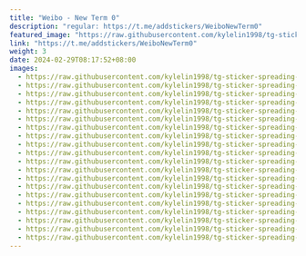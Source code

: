 ```yaml
---
title: "Weibo - New Term 0"
description: "regular: https://t.me/addstickers/WeiboNewTerm0"
featured_image: "https://raw.githubusercontent.com/kylelin1998/tg-sticker-spreading-worldwide-images/main/img/f7d910a5-77eb-438b-8a4a-5d35f0e0567f.jpg"
link: "https://t.me/addstickers/WeiboNewTerm0"
weight: 3
date: 2024-02-29T08:17:52+08:00
images:
  - https://raw.githubusercontent.com/kylelin1998/tg-sticker-spreading-worldwide-images/main/img/f7d910a5-77eb-438b-8a4a-5d35f0e0567f.jpg
  - https://raw.githubusercontent.com/kylelin1998/tg-sticker-spreading-worldwide-images/main/img/ac765203-aca1-4dce-8a07-8d2e7fd2d48b.jpg
  - https://raw.githubusercontent.com/kylelin1998/tg-sticker-spreading-worldwide-images/main/img/54817393-2ae5-4221-93dd-9222072eae7c.jpg
  - https://raw.githubusercontent.com/kylelin1998/tg-sticker-spreading-worldwide-images/main/img/690352f3-1666-4a77-8a73-65d689b6f659.jpg
  - https://raw.githubusercontent.com/kylelin1998/tg-sticker-spreading-worldwide-images/main/img/56c6d66a-0908-4ef9-851b-df2ac100793c.jpg
  - https://raw.githubusercontent.com/kylelin1998/tg-sticker-spreading-worldwide-images/main/img/c6c7cb9d-8826-43dd-bd30-96eeea46f6a9.jpg
  - https://raw.githubusercontent.com/kylelin1998/tg-sticker-spreading-worldwide-images/main/img/fff8a223-6b64-4229-97b3-11e5772e33bd.jpg
  - https://raw.githubusercontent.com/kylelin1998/tg-sticker-spreading-worldwide-images/main/img/cf3a615f-9dfc-47f5-a9d0-65d2a85ed24c.jpg
  - https://raw.githubusercontent.com/kylelin1998/tg-sticker-spreading-worldwide-images/main/img/2b9d74af-30c6-4c8c-b5f6-e087e5e10ee6.jpg
  - https://raw.githubusercontent.com/kylelin1998/tg-sticker-spreading-worldwide-images/main/img/a9b5cbf9-c984-44bc-8b8a-75a6bba00eb1.jpg
  - https://raw.githubusercontent.com/kylelin1998/tg-sticker-spreading-worldwide-images/main/img/ee1cf80a-827b-4672-94b7-ebb0b08444ec.jpg
  - https://raw.githubusercontent.com/kylelin1998/tg-sticker-spreading-worldwide-images/main/img/f33c3f63-83f3-4051-807f-7d18056a133a.jpg
  - https://raw.githubusercontent.com/kylelin1998/tg-sticker-spreading-worldwide-images/main/img/547eab22-f581-4102-8d1e-6e99fedc3fd8.jpg
  - https://raw.githubusercontent.com/kylelin1998/tg-sticker-spreading-worldwide-images/main/img/e0ce286c-270c-4c43-8676-5c16d33b1ba8.jpg
  - https://raw.githubusercontent.com/kylelin1998/tg-sticker-spreading-worldwide-images/main/img/58a0eb58-f4e9-4f9d-93ac-a9defdd65de8.jpg
  - https://raw.githubusercontent.com/kylelin1998/tg-sticker-spreading-worldwide-images/main/img/9c28e679-348a-4788-89f9-a04494790d72.jpg
  - https://raw.githubusercontent.com/kylelin1998/tg-sticker-spreading-worldwide-images/main/img/30a8956f-7c48-44ca-a6ab-15c0e6640c29.jpg
  - https://raw.githubusercontent.com/kylelin1998/tg-sticker-spreading-worldwide-images/main/img/4b0aac5b-e0e7-41c8-950b-d257f328660d.jpg
  - https://raw.githubusercontent.com/kylelin1998/tg-sticker-spreading-worldwide-images/main/img/81e5d3a3-a70e-4982-b000-904131a1645e.jpg
  - https://raw.githubusercontent.com/kylelin1998/tg-sticker-spreading-worldwide-images/main/img/b5453a35-f4e6-4069-9eb8-aad61126abee.jpg
---
```

